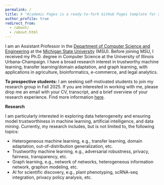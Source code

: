 ```yaml
---
permalink: /
title: # "Academic Pages is a ready-to-fork GitHub Pages template for academic personal websites"
author_profile: true
redirect_from: 
  - /about/
  - /about.html
---
```


I am an Assistant Professor in the [Department of Computer Science and Engineering](https://engineering.msu.edu/about/departments/cse) at the [Michigan State University](https://msu.edu/) (MSU). Before joining MSU, I received my Ph.D. degree in Computer Science at the University of Illinois Urbana-Champaign. I have a broad research interest in trustworthy machine learning, transfer learning/domain adaptation, and graph learning, with applications in agriculture, bioinformatics, e-commerce, and legal analytics.

**To prospective students:** I am seeking self-motivated students to join my research group in Fall 2025. If you are interested in working with me, please drop me an email with your CV, transcript, and a brief overview of your research experience. Find more information [here](https://junwu6.github.io/recruitment/).

**Research**

I am particularly interested in exploring data heterogeneity and ensuring model trustworthiness in machine learning, artificial intelligence, and data mining. Currently, my research includes, but is not limited to, the following topics:
* Heterogeneous machine learning, e.g., transfer learning, domain adaptation, out-of-distribution generalization, etc.
* Trustworthy machine learning, e.g., adversarial robustness, privacy, fairness, transparency, etc.
* Graph learning, e.g., network of networks, heterogeneous information network, graphon modeling, etc.
* AI for scientific discovery, e.g., plant phenotyping, scRNA-seq integration, privacy policy analysis, etc.


<!--
*News*

* I will join MSU as a tenure-track assistant professor in August 2024.

-->
